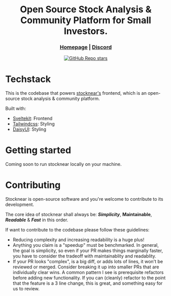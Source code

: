 <div align="center">



# **Open Source Stock Analysis & Community Platform for Small Investors.**

<h3>

[Homepage](https://stocknear.com/) | [Discord](https://discord.com/invite/hCwZMMZ2MT)

</h3>

[![GitHub Repo stars](https://img.shields.io/github/stars/stocknear/frontend)](https://github.com/stocknear/frontend/stargazers)

</div>



# Techstack
This is the codebase that powers [stocknear's](https://stocknear.com/) frontend, which is an open-source stock analysis & community platform.

Built with:
- [Sveltekit](https://kit.svelte.dev/): Frontend
- [Tailwindcss](https://tailwindcss.com/): Styling
- [DaisyUI](https://daisyui.com/): Styling

# Getting started
Coming soon to run stocknear locally on your machine.

# Contributing
Stocknear is open-source software and you're welcome to contribute to its development.

The core idea of stocknear shall always be: ***Simplicity***, **Maintainable**, ***Readable*** & ***Fast*** in this order.

If want to contribute to the codebase please follow these guidelines:
- Reducing complexity and increasing readability is a huge plus!
- Anything you claim is a "speedup" must be benchmarked. In general, the goal is simplicity, so even if your PR makes things marginally faster, you have to consider the tradeoff with maintainablity and readablity.
- If your PR looks "complex", is a big diff, or adds lots of lines, it won't be reviewed or merged. Consider breaking it up into smaller PRs that are individually clear wins. A common pattern I see is prerequisite refactors before adding new functionality. If you can (cleanly) refactor to the point that the feature is a 3 line change, this is great, and something easy for us to review.
